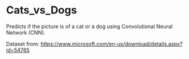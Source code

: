 # Cats_vs_Dogs
Predicts if the picture is of a cat or a dog using Convolutional Neural Network (CNN).

Dataset from: https://www.microsoft.com/en-us/download/details.aspx?id=54765
